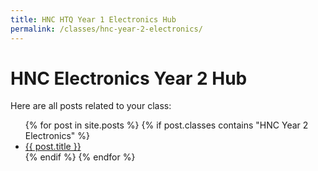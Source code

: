 ```yaml
---
title: HNC HTQ Year 1 Electronics Hub
permalink: /classes/hnc-year-2-electronics/
---
```


<h1>HNC Electronics Year 2 Hub</h1>
<p>Here are all posts related to your class:</p>

<ul>
  {% for post in site.posts %}
    {% if post.classes contains "HNC Year 2 Electronics" %}
      <li><a href="{{'/engineering-hub' | append: post.url }}">{{ post.title }}</a></li>
    {% endif %}
  {% endfor %}
</ul>
